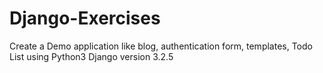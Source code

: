 # Django-Exercises
Create a Demo application like blog, authentication form, templates, Todo List using Python3 Django version 3.2.5 
